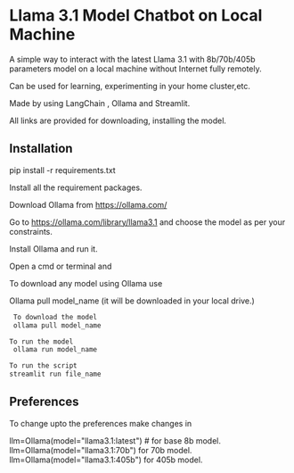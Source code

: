 
# Llama 3.1 Model Chatbot on Local Machine

A simple way to interact with the latest Llama 3.1 with 8b/70b/405b parameters model on a local machine without Internet fully remotely.

Can be used for learning, experimenting in your home cluster,etc.

Made by using LangChain , Ollama and Streamlit.

All links are provided for downloading, installing the model.



## Installation
pip install -r requirements.txt

Install all the requirement packages.

Download Ollama from https://ollama.com/

Go to https://ollama.com/library/llama3.1 and choose the model as per your constraints.

Install Ollama and run it.

Open a cmd or terminal and 

To download any model using Ollama use

Ollama pull model_name (it will be downloaded in your local drive.)




```bash
 To download the model
 ollama pull model_name

To run the model
 ollama run model_name
```
 ```bash
 To run the script 
streamlit run file_name
```


## Preferences

To change upto the preferences make changes in 

llm=Ollama(model="llama3.1:latest") # for base 8b model.
llm=Ollama(model="llama3.1:70b")  for 70b model.
llm=Ollama(model="llama3.1:405b") for 405b model.
